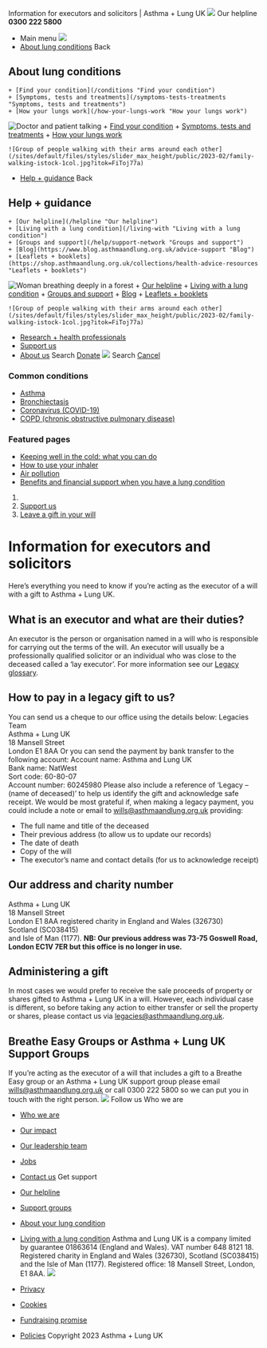 
Information for executors and solicitors | Asthma + Lung UK
 [![](/themes/custom/asthma-lung-uk/images/aluk-logo.png)](/ "Homepage")
 Our helpline **0300 222 5800**
* Main menu
![](/wingsuit/asthma-lung-uk/images/aluk-logo.png)
* [About lung conditions](#about "About lung conditions")
 Back
 
## About lung conditions
	+ [Find your condition](/conditions "Find your condition")
	+ [Symptoms, tests and treatments](/symptoms-tests-treatments "Symptoms, tests and treatments")
	+ [How your lungs work](/how-your-lungs-work "How your lungs work")
![Doctor and patient talking](/sites/default/files/styles/slider_max_height/public/2023-02/119589.jpg?itok=IfMKqhqJ)
	+ [Find your condition](/conditions)
	+ [Symptoms, tests and treatments](/symptoms-tests-treatments)
	+ [How your lungs work](/how-your-lungs-work)
	
	
	![Group of people walking with their arms around each other](/sites/default/files/styles/slider_max_height/public/2023-02/family-walking-istock-1col.jpg?itok=FiToj77a)
* [Help + guidance](#get-support "Help + guidance")
 Back
 
## Help + guidance
	+ [Our helpline](/helpline "Our helpline")
	+ [Living with a lung condition](/living-with "Living with a lung condition")
	+ [Groups and support](/help/support-network "Groups and support")
	+ [Blog](https://www.blog.asthmaandlung.org.uk/advice-support "Blog")
	+ [Leaflets + booklets](https://shop.asthmaandlung.org.uk/collections/health-advice-resources "Leaflets + booklets")
![Woman breathing deeply in a forest](/sites/default/files/styles/slider_max_height/public/2023-02/A%2BLUK%20Generic73.jpg?itok=IY-jWei3)
	+ [Our helpline](/helpline)
	+ [Living with a lung condition](/living-with)
	+ [Groups and support](/help/support-network)
	+ [Blog](https://www.blog.asthmaandlung.org.uk/advice-support)
	+ [Leaflets + booklets](https://shop.asthmaandlung.org.uk/collections/health-advice-resources "Leaflets and booklets about lung conditions")
	
	
	![Group of people walking with their arms around each other](/sites/default/files/styles/slider_max_height/public/2023-02/family-walking-istock-1col.jpg?itok=FiToj77a)
* [Research + health professionals](/research-health-professionals "Research + health professionals")
* [Support us](/support-us "Support us")
* [About us](/about-us "About us")
Search
[Donate](https://action.asthmaandlung.org.uk/page/99720/donate/1?ea_tracking_id=General_WebsiteALUK_Header_Regular "Donate") 
 [![](/themes/custom/asthma-lung-uk/images/aluk-logo.png)](/ "Homepage")
Search
[Cancel](#)
### Common conditions
* [Asthma](/conditions/asthma)
* [Bronchiectasis](/conditions/bronchiectasis)
* [Coronavirus (COVID-19)](/conditions/coronavirus)
* [COPD (chronic obstructive pulmonary disease)](/conditions/copd-chronic-obstructive-pulmonary-disease)
### Featured pages
* [Keeping well in the cold: what you can do](/living-with/cold-weather)
* [How to use your inhaler](/living-with/inhaler-videos)
* [Air pollution](/living-with/air-pollution)
* [Benefits and financial support when you have a lung condition](/living-with/benefits)
1. 
3. [Support us](/support-us)
5. [Leave a gift in your will](/support-us/leave-gift-your-will)
# Information for executors and solicitors
Here’s everything you need to know if you’re acting as the executor of a will with a gift to Asthma + Lung UK.
## What is an executor and what are their duties?
An executor is the person or organisation named in a will who is responsible for carrying out the terms of the will. An executor will usually be a professionally qualified solicitor or an individual who was close to the deceased called a ‘lay executor’.
For more information see our [Legacy glossary](/support-us/leave-gift-your-will/legacy-glossary "Legacy glossary").
## How to pay in a legacy gift to us?
You can send us a cheque to our office using the details below:
Legacies Team  
Asthma + Lung UK  
18 Mansell Street  
London E1 8AA
Or you can send the payment by bank transfer to the following account:
Account name: Asthma and Lung UK  
Bank name: NatWest  
Sort code: 60-80-07  
Account number: 60245980
Please also include a reference of ‘Legacy – (name of deceased)’ to help us identify the gift and acknowledge safe receipt. We would be most grateful if, when making a legacy payment, you could include a note or email to [wills@asthmaandlung.org.uk](mailto:wills@asthmaandlung.org.uk) providing:
* The full name and title of the deceased
* Their previous address (to allow us to update our records)
* The date of death
* Copy of the will
* The executor’s name and contact details (for us to acknowledge receipt)
## Our address and charity number
Asthma + Lung UK  
18 Mansell Street  
London E1 8AA
registered charity in England and Wales (326730)  
Scotland (SC038415)  
and Isle of Man (1177).
**NB: Our previous address was 73-75 Goswell Road, London EC1V 7ER but this office is no longer in use.**
## Administering a gift
In most cases we would prefer to receive the sale proceeds of property or shares gifted to Asthma + Lung UK in a will. However, each individual case is different, so before taking any action to either transfer or sell the property or shares, please contact us via [legacies@asthmaandlung.org.uk](mailto:legacies@asthmaandlung.org.uk).
## Breathe Easy Groups or Asthma + Lung UK Support Groups
If you’re acting as the executor of a will that includes a gift to a Breathe Easy group or an Asthma + Lung UK support group please email wills@asthmaandlung.org.uk or call 0300 222 5800 so we can put you in touch with the right person.
 [![](/sites/default/files/2023-01/footer-logo%20%281%29.png)](/ "Homepage")
Follow us
 Who we are
 
* [Who we are](/about-us/who-we-are)
* [Our impact](/about-us/our-impact)
* [Our leadership team](/about-us/our-leadership-team)
* [Jobs](/work-us)
* [Contact us](/about-us/contact-us)
 Get support
 
* [Our helpline](/helpline)
* [Support groups](/help/support-network)
* [About your lung condition](/conditions)
* [Living with a lung condition](/living-with)
Asthma and Lung UK is a company limited by guarantee 01863614 (England and Wales). VAT number 648 8121 18.
Registered charity in England and Wales (326730), Scotland (SC038415) and the Isle of Man (1177). Registered office: 18 Mansell Street, London, E1 8AA.
[![](/sites/default/files/2023-01/reg-logo%20%281%29.png)](https://www.fundraisingregulator.org.uk)
![]()
![]()
* [Privacy](/privacy-policy)
* [Cookies](/cookies-how-we-use-them)
* [Fundraising promise](/fundraising-promise)
* [Policies](/about-us/policies)
 Copyright 2023 Asthma + Lung UK
 
